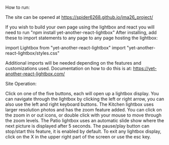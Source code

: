 How to run:

The site can be opened at https://spider6268.github.io/jma26_project/

If you wish to build your own page using the lightbox and react you will need to run "npm install yet-another-react-lightbox"
After installing, add these to import statements to any page to any page hosting the lightbox:

import Lightbox from "yet-another-react-lightbox"
import "yet-another-react-lightbox/styles.css"

Additional imports will be needed depending on the features and customizations used. Documentation on how to do this is at:
https://yet-another-react-lightbox.com/

Site Operation:

Click on one of the five buttons, each will open up a lightbox display. You can navigate through the lightbox by clicking the left or right arrow, you can also use the left and right keyboard buttons. The Kitchen lightbox uses larger resolution photos and has the zoom feature added. You can click on the zoom in or out icons, or double click with your mouse to move through the zoom levels. The Patio lightbox uses an automatic slide show where the next picture is displayed after 5 seconds. The pause/play button can stop/start this feature, it is enabled by default. To exit any lightbox display, click on the X in the upper right part of the screen or use the esc key.

